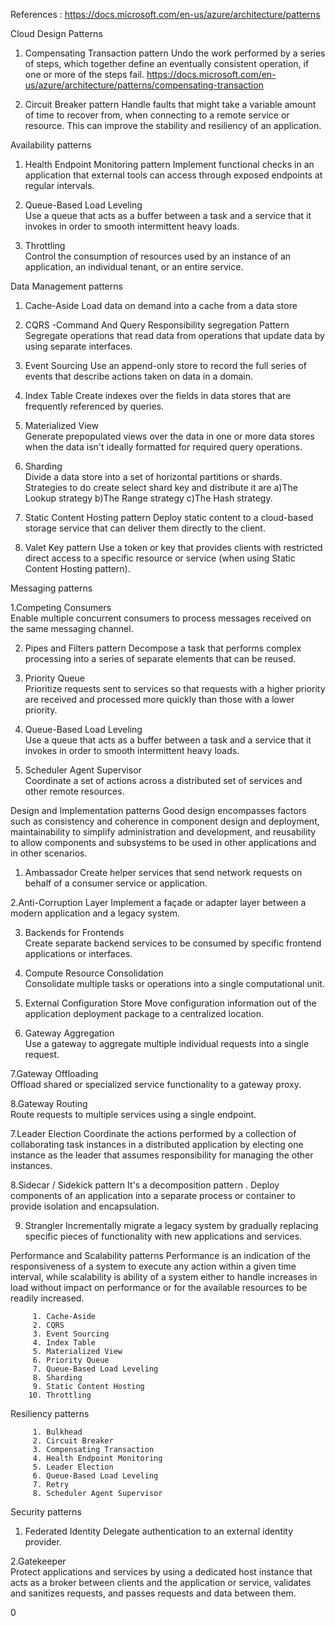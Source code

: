 References : 
https://docs.microsoft.com/en-us/azure/architecture/patterns



Cloud Design Patterns
1. Compensating Transaction pattern 
    Undo the work performed by a series of steps, which together define an eventually consistent operation, if one or more of the steps fail.
    https://docs.microsoft.com/en-us/azure/architecture/patterns/compensating-transaction
    

4.  Circuit Breaker pattern
    Handle faults that might take a variable amount of time to recover from, when connecting to a remote service or resource. 
    This can improve the stability and resiliency of an application.

Availability patterns

1. Health Endpoint Monitoring pattern
       Implement functional checks in an application that external tools can access through exposed endpoints at regular intervals.
       
2. Queue-Based Load Leveling	
        Use a queue that acts as a buffer between a task and a service that it invokes in order to smooth intermittent heavy loads.

3. Throttling	
         Control the consumption of resources used by an instance of an application, an individual tenant, or an entire service.



Data Management patterns

1. Cache-Aside	Load data on demand into a cache from a data store 

2. CQRS -Command And Query Responsibility segregation Pattern
     Segregate operations that read data from operations that update data by using separate interfaces. 

3. Event Sourcing
     Use an append-only store to record the full series of events that describe actions taken on data in a domain.
     
4. Index Table
      Create indexes over the fields in data stores that are frequently referenced by queries.    

5. Materialized View	
       Generate prepopulated views over the data in one or more data stores when the data isn't ideally formatted for required query operations.

6. Sharding	 
        Divide a data store into a set of horizontal partitions or shards. 
        Strategies to do create select shard key and distribute it are a)The Lookup strategy b)The Range strategy c)The Hash strategy.  
       
7. Static Content Hosting pattern
        Deploy static content to a cloud-based storage service that can deliver them directly to the client.  

8. Valet Key pattern 
        Use a token or key that provides clients with restricted direct access to a specific resource or service (when using Static Content Hosting pattern).
        
 
 Messaging patterns
 
 1.Competing Consumers	
        Enable multiple concurrent consumers to process messages received on the same messaging channel.
 
2.  Pipes and Filters pattern
     Decompose a task that performs complex processing into a series of separate elements that can be reused. 
      
3.  Priority Queue	
     Prioritize requests sent to services so that requests with a higher priority are received and processed more quickly than those with a lower priority.

4. Queue-Based Load Leveling	
     Use a queue that acts as a buffer between a task and a service that it invokes in order to smooth intermittent heavy loads.
     
5. Scheduler Agent Supervisor	
     Coordinate a set of actions across a distributed set of services and other remote resources.     


Design and Implementation patterns
      Good design encompasses factors such as consistency and coherence in component design and deployment, maintainability to simplify
administration and development, and reusability to allow components and subsystems to be used in other applications and in other
scenarios.

1. Ambassador
     Create helper services that send network requests on behalf of a consumer service or application.

2.Anti-Corruption Layer	
      Implement a façade or adapter layer between a modern application and a legacy system.

3. Backends for Frontends	
      Create separate backend services to be consumed by specific frontend applications or interfaces.

4. Compute Resource Consolidation	
       Consolidate multiple tasks or operations into a single computational unit.

5. External Configuration Store	
       Move configuration information out of the application deployment package to a centralized location.

6. Gateway Aggregation	
       Use a gateway to aggregate multiple individual requests into a single request.
      
7.Gateway Offloading	
     Offload shared or specialized service functionality to a gateway proxy.       

8.Gateway Routing	
     Route requests to multiple services using a single endpoint.
        
7.Leader Election
       Coordinate the actions performed by a collection of collaborating task instances in a distributed application by electing one instance as the leader that assumes responsibility for managing the other instances.

8.Sidecar / Sidekick pattern
        It's a decomposition pattern . Deploy components of an application into a separate process or container to provide isolation and encapsulation.
     
9. Strangler	Incrementally migrate a legacy system by gradually replacing specific pieces of functionality with new applications and services.        
        


Performance and Scalability patterns
          Performance is an indication of the responsiveness of a system to execute any action within a given time interval, 
          while scalability is ability of a system either to handle increases in load without impact on performance or for the available resources to be readily increased. 
          
         1. Cache-Aside	 
         2. CQRS	
         3. Event Sourcing	 
         4. Index Table	 
         5. Materialized View	 
         6. Priority Queue	 
         7. Queue-Based Load Leveling	 
         8. Sharding	 
         9. Static Content Hosting	
        10. Throttling

Resiliency patterns

         1. Bulkhead
         2. Circuit Breaker
         3. Compensating Transaction	 
         4. Health Endpoint Monitoring	
         5. Leader Election	 
         6. Queue-Based Load Leveling	 
         7. Retry	 
         8. Scheduler Agent Supervisor	

Security patterns
  1. Federated Identity
            Delegate authentication to an external identity provider.
           
  2.Gatekeeper	
            Protect applications and services by using a dedicated host instance that acts as a broker between clients and the application or service, validates and sanitizes requests, and passes requests and data between them.
  
  
  
  
  
  
  
  
  
  
  
  
  
  
0
